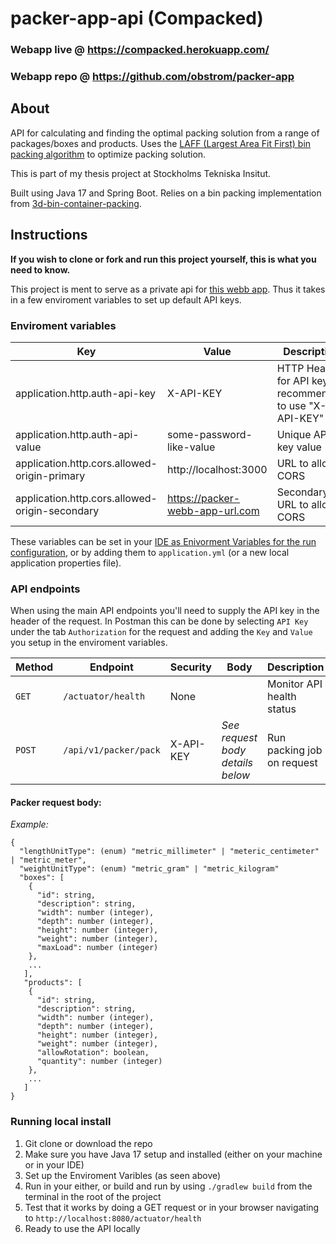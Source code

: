 # packer-app-api (Compacked)

### Webapp live @ https://compacked.herokuapp.com/
### Webapp repo @ https://github.com/obstrom/packer-app

## About

API for calculating and finding the optimal packing solution from a range of packages/boxes and products.
Uses the [LAFF (Largest Area Fit First) bin packing algorithm](https://www.parkbeachsystems.com/images/usps/An_Efficient_Algorithm_for_3D_Rectangular_Box_Packing.pdf) to optimize packing solution.

This is part of my thesis project at Stockholms Tekniska Insitut.

Built using Java 17 and Spring Boot.
Relies on a bin packing implementation from [3d-bin-container-packing](https://github.com/skjolber/3d-bin-container-packing).

## Instructions

**If you wish to clone or fork and run this project yourself, this is what you need to know.**

This project is ment to serve as a private api for [this webb app](https://github.com/obstrom/packer-app). Thus it takes in a few enviroment variables to set up default API keys.

### Enviroment variables
| Key                                             | Value                             | Description |
| ----------------------------------------------- | --------------------------------- | ---- |
| application.http.auth-api-key                   | X-API-KEY                         | HTTP Header for API key, recommended to use "X-API-KEY" |
| application.http.auth-api-value                 | some-password-like-value          | Unique API key value |
| application.http.cors.allowed-origin-primary    | http://localhost:3000             | URL to allow CORS |
| application.http.cors.allowed-origin-secondary  | https://packer-webb-app-url.com   | Secondary URL to allow CORS |

These variables can be set in your [IDE as Enivorment Variables for the run configuration](https://education.launchcode.org/gis-devops/configurations/02-environment-variables-intellij/index.html), or by adding them to `application.yml` (or a new local application properties file).

### API endpoints

When using the main API endpoints you'll need to supply the API key in the header of the request. 
In Postman this can be done by selecting `API Key` under the tab `Authorization` for the request and adding the `Key` and `Value` you setup in the enviroment variables.

| Method | Endpoint | Security | Body | Description |
| ------ | -------- | -------- | ---- | ----------- |
| `GET` | `/actuator/health` | None | | Monitor API health status |
| `POST`| `/api/v1/packer/pack` | X-API-KEY | *See request body details below* | Run packing job on request |

#### Packer request body:

*Example:*
```
{
  "lengthUnitType": (enum) "metric_millimeter" | "meteric_centimeter" | "metric_meter",
  "weightUnitType": (enum) "metric_gram" | "metric_kilogram"
  "boxes": [
    {
      "id": string,
      "description": string,
      "width": number (integer),
      "depth": number (integer),
      "height": number (integer),
      "weight": number (integer),
      "maxLoad": number (integer)
    },
    ...
   ],
   "products": [
    {
      "id": string,
      "description": string,
      "width": number (integer),
      "depth": number (integer),
      "height": number (integer),
      "weight": number (integer),
      "allowRotation": boolean,
      "quantity": number (integer)
    },
    ...
   ]
} 
```

### Running local install

1. Git clone or download the repo
2. Make sure you have Java 17 setup and installed (either on your machine or in your IDE)
3. Set up the Enviroment Varibles (as seen above)
4. Run in your either, or build and run by using `./gradlew build` from the terminal in the root of the project
5. Test that it works by doing a GET request or in your browser navigating to `http://localhost:8080/actuator/health`
6. Ready to use the API locally

